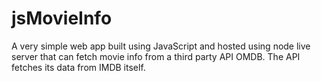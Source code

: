# jsMovieInfo
A very simple web app built using JavaScript and hosted using node live server that can fetch movie info from a third party API OMDB.
The API fetches its data from IMDB itself.
